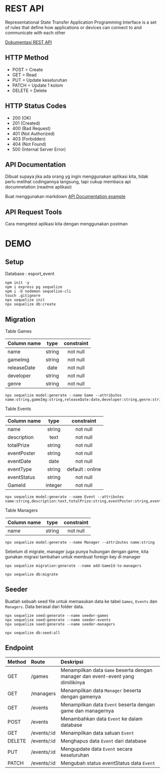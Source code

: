 # REST API
Representational State Transfer Application Programming Interface is a set of rules that define how applications or devices can connect to and communicate with each other

[Dokumentasi REST API](https://www.restapitutorial.com/)
 
## HTTP Method
- POST = Create
- GET = Read
- PUT = Update keseluruhan
- PATCH = Update 1 kolom
- DELETE = Delete

## HTTP Status Codes
- 200 (OK)
- 201 (Created)
- 400 (Bad Request)
- 401 (Not Authorized)
- 403 (Forbidden)
- 404 (Not Found)
- 500 (Internal Server Error)  

## API Documentation
Dibuat supaya jika ada orang yg ingin menggunakan aplikasi kita, tidak perlu melihat codingannya langsung, tapi cukup membaca api documnetation (readme aplikasi)

Buat menggunakan markdown
[API Documentation example](https://github.com/i01107/documentation-example/blob/master/README.md)

## API Request Tools
Cara mengetest aplikasi kita dengan menggunakan postman

# DEMO

## **Setup**
Database : esport_event

```
npm init -y
npm i express pg sequelize
npm i -D nodemon sequelize-cli
touch .gitignore
npx sequelize init
npx sequelize db:create
```

## **Migration**
Table Games

| Column name     | type      | constraint |
|-----------------|:---------:|:----------:|
| name            | string    | not null   |
| gameImg         | string    | not null   |
| releaseDate     | date      | not null   |
| developer       | string    | not null   |
| genre           | string    | not null   |

```
npx sequelize model:generate --name Game --attributes name:string,gameImg:string,releaseDate:date,developer:string,genre:string
```

Table Events

| Column name     | type      | constraint       |
|-----------------|:---------:|:----------------:|
| name            | string    | not null         |
| description     | text      | not null         |
| totalPrize      | string    | not null         |
| eventPoster     | string    | not null         |
| eventDate       | date      | not null         |
| eventType       | string    | default : online |
| eventStatus     | string    | not null         |
| GameId          | integer   | not null         |
```
npx sequelize model:generate --name Event --attributes name:string,description:text,totalPrize:string,eventPoster:string,eventDate:date,eventType:string,eventStatus:string,GameId:integer
```

Table Managers

| Column name     | type      | constraint |
|-----------------|:---------:|:----------:|
| name            | string    | not null   |


```
npx sequelize model:generate --name Manager --attributes name:string
```
Sebelum di migrate, manager juga punya hubungan dengan game, kita gunakan migrasi tambahan untuk membuat foreign key di manager
```
npx sequelize migration:generate --name add-GameId-to-managers
```
```
npx sequelize db:migrate
```

## **Seeder**

Buatlah sebuah seed file untuk memasukan data ke tabel `Games`, `Events` dan `Managers`. Data berasal dari folder data.
```
npx sequelize seed:generate --name seeder-games
npx sequelize seed:generate --name seeder-events
npx sequelize seed:generate --name seeder-managers

npx sequelize db:seed:all
```

## **Endpoint**

| Method | Route                | Deskripsi                                                                         |
| :----- | :----                | :---------------------------------------------------------------------            |
| GET    | /games               | Menampilkan data `Game` beserta dengan manager dan event-event yang dimilikinya   |  
| GET    | /managers            | Menampilkan data `Manager` beserta dengan gamenya                                 |
| GET    | /events              | Menampilkan data `Event` beserta dengan game dan managernya                       |
| POST   | /events              | Menambahkan data `Event` ke dalam database                                        |
| GET    | /events/:id          | Menampilkan data satuan `Event`                                                   |
| DELETE | /events/:id          | Menghapus data `Event` dari database                                              |
| PUT    | /events/:id          | Mengupdate data `Event` secara keseluruhan                                        |
| PATCH  | /events/:id          | Mengubah status eventStatus data `Event`                                          |



